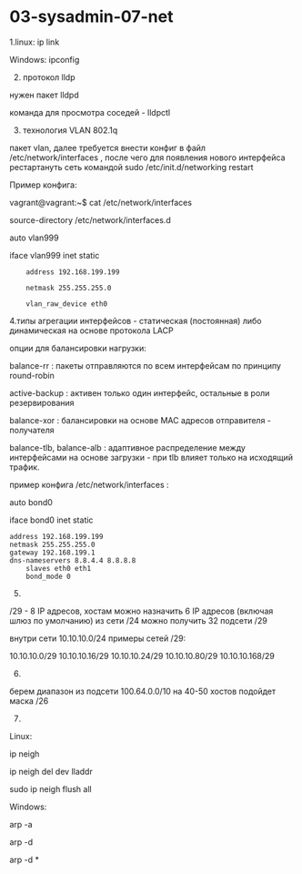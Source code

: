 # 03-sysadmin-07-net
1.linux: ip link

Windows: ipconfig


2. протокол lldp

нужен пакет lldpd

команда для просмотра соседей - lldpctl

3. технология VLAN 802.1q

пакет vlan, далее требуется внести конфиг в файл /etc/network/interfaces , после чего для появления нового интерфейса рестартануть сеть командой  sudo /etc/init.d/networking restart

Пример конфига:

vagrant@vagrant:~$ cat /etc/network/interfaces

source-directory /etc/network/interfaces.d

auto vlan999

iface vlan999 inet static

        address 192.168.199.199

        netmask 255.255.255.0

        vlan_raw_device eth0

4.типы агрегации интерфейсов - статическая (постоянная) либо динамическая на основе протокола LACP

опции для балансировки нагрузки:

balance-rr : пакеты отправляются по всем интерфейсам по принципу round-robin

active-backup : активен только один интерфейс, остальные в роли резервирования

balance-xor : балансировки на основе MAC адресов отправителя - получателя

balance-tlb, balance-alb : адаптивное распределение между интерфейсами на основе загрузки - при tlb влияет только на исходящий трафик.

пример конфига /etc/network/interfaces :

auto bond0

iface bond0 inet static

    address 192.168.199.199
    netmask 255.255.255.0    
    gateway 192.168.199.1
    dns-nameservers 8.8.4.4 8.8.8.8
        slaves eth0 eth1
        bond_mode 0
        
5.
/29 - 8 IP адресов, хостам можно назначить 6 IP адресов (включая шлюз по умолчанию)
из сети /24 можно получить 32 подсети /29

внутри сети 10.10.10.0/24 примеры сетей /29:

10.10.10.0/29 10.10.10.16/29 10.10.10.24/29 10.10.10.80/29 10.10.10.168/29

6.
берем диапазон из подсети 100.64.0.0/10
на 40-50 хостов подойдет маска /26

7.
Linux:

ip neigh

ip neigh del <ip> dev <int> lladdr <mac>

sudo ip neigh flush all


Windows:

arp -a

arp -d <ip>

arp -d *

